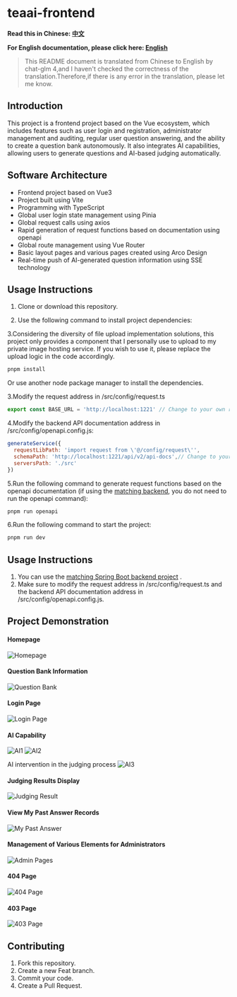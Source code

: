 # teaai-frontend

**Read this in Chinese: [中文](README.md)**

**For English documentation, please click here: [English](README_en.md)**

> This README document is translated from Chinese to English by chat-glm 4,and I haven't checked the correctness of the translation.Therefore,if there is any error in the translation, please let me know.

## Introduction

This project is a frontend project based on the Vue ecosystem, which includes features such as user login and registration, administrator management and auditing, regular user question answering, and the ability to create a question bank autonomously. It also integrates AI capabilities, allowing users to generate questions and AI-based judging automatically.

## Software Architecture

- Frontend project based on Vue3
- Project built using Vite
- Programming with TypeScript
- Global user login state management using Pinia
- Global request calls using axios
- Rapid generation of request functions based on documentation using openapi
- Global route management using Vue Router
- Basic layout pages and various pages created using Arco Design
- Real-time push of AI-generated question information using SSE technology

## Usage Instructions

1. Clone or download this repository.

2. Use the following command to install project dependencies:

3.Considering the diversity of file upload implementation solutions, this project only provides a component that I personally use to upload to my private image hosting service. If you wish to use it, please replace the upload logic in the code accordingly.

```bash
pnpm install

```
Or use another node package manager to install the dependencies.

3.Modify the request address in /src/config/request.ts

```typescript
export const BASE_URL = 'http://localhost:1221' // Change to your own request address
```

4.Modify the backend API documentation address in /src/config/openapi.config.js:

```javascript
generateService({
  requestLibPath: 'import request from \'@/config/request\'',
  schemaPath: 'http://localhost:1221/api/v2/api-docs',// Change to your own API documentation address
  serversPath: './src'
})

```

5.Run the following command to generate request functions based on the openapi documentation (if using the [matching backend](https://gitee.com/colablack/teaai-backend), you do not need to run the openapi command):

```bash
pnpm run openapi
```

6.Run the following command to start the project:

```bash
pnpm run dev
```

## Usage Instructions

1. You can use the [matching Spring Boot backend project](https://gitee.com/colablack/teaai-backend) .
2. Make sure to modify the request address in /src/config/request.ts and the backend API documentation address in /src/config/openapi.config.js.

## Project Demonstration

#### Homepage

![Homepage](https://2f7171c5.cloudflare-imgbed-bo7.pages.dev/file/1728111424592_主页.png)

#### Question Bank Information
![Question Bank](https://2f7171c5.cloudflare-imgbed-bo7.pages.dev/file/1728111521003_题库卡片.png)
#### Login Page
![Login Page](https://2f7171c5.cloudflare-imgbed-bo7.pages.dev/file/1727872447917_登录注册.png)

#### AI Capability
![AI1](https://2f7171c5.cloudflare-imgbed-bo7.pages.dev/file/1728111591440_AI介入.png)
![AI2](https://2f7171c5.cloudflare-imgbed-bo7.pages.dev/file/1728111587380_AI介入2.png)

AI intervention in the judging process
![AI3](https://2f7171c5.cloudflare-imgbed-bo7.pages.dev/file/1728111715706_判题AI介入.png)

#### Judging Results Display
![Judging Result](https://2f7171c5.cloudflare-imgbed-bo7.pages.dev/file/1728112139242_判题结果页.png)

#### View My Past Answer Records
![My Past Answer](https://2f7171c5.cloudflare-imgbed-bo7.pages.dev/file/1728112233519_我的回答.png)

#### Management of Various Elements for Administrators
![Admin Pages](https://2f7171c5.cloudflare-imgbed-bo7.pages.dev/file/1728112332923_用户题目题库答题记录管理.png)

#### 404 Page

![404 Page](https://2f7171c5.cloudflare-imgbed-bo7.pages.dev/file/1727872621533_404.png)

#### 403 Page

![403 Page](https://2f7171c5.cloudflare-imgbed-bo7.pages.dev/file/1727872628832_403.png)

## Contributing
1. Fork this repository.
2. Create a new Feat branch.
3. Commit your code.
4. Create a Pull Request.